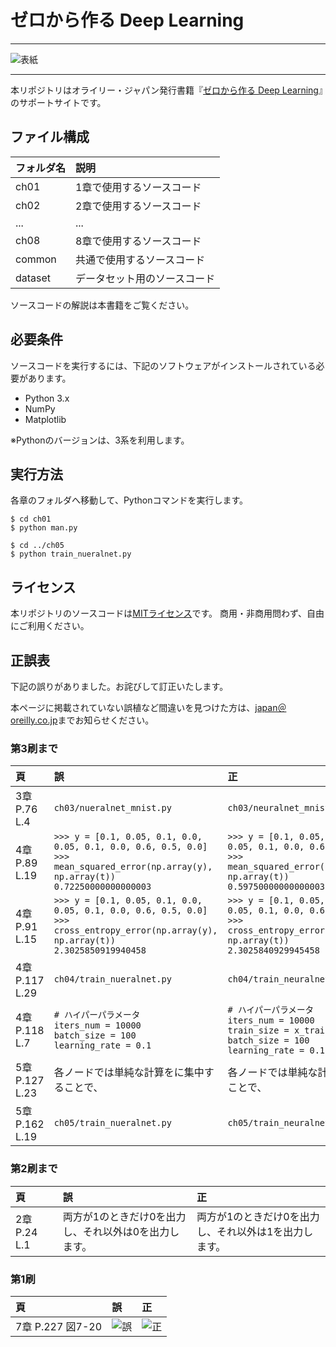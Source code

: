 # ゼロから作る Deep Learning

---

![表紙](https://raw.githubusercontent.com/oreilly-japan/deep-learning-from-scratch/images/deep-learning-from-scratch.png)

---

本リポジトリはオライリー・ジャパン発行書籍『[ゼロから作る Deep Learning](http://www.oreilly.co.jp/books/9784873117584/)』のサポートサイトです。

## ファイル構成

|フォルダ名 |説明                         |
|:--        |:--                          |
|ch01       |1章で使用するソースコード    |
|ch02       |2章で使用するソースコード    |
|...        |...                          |
|ch08       |8章で使用するソースコード    |
|common     |共通で使用するソースコード   |
|dataset    |データセット用のソースコード |


ソースコードの解説は本書籍をご覧ください。

## 必要条件
ソースコードを実行するには、下記のソフトウェアがインストールされている必要があります。

* Python 3.x
* NumPy
* Matplotlib

※Pythonのバージョンは、3系を利用します。

## 実行方法

各章のフォルダへ移動して、Pythonコマンドを実行します。

```
$ cd ch01
$ python man.py

$ cd ../ch05
$ python train_nueralnet.py
```

## ライセンス

本リポジトリのソースコードは[MITライセンス](http://www.opensource.org/licenses/MIT)です。
商用・非商用問わず、自由にご利用ください。

## 正誤表

下記の誤りがありました。お詫びして訂正いたします。

本ページに掲載されていない誤植など間違いを見つけた方は、[japan＠oreilly.co.jp](<mailto:japan＠oreilly.co.jp>)までお知らせください。

### 第3刷まで

|頁           |誤  |正  |
|:--          |:-- |:-- |
|3章 P.76 L.4   |`ch03/nueralnet_mnist.py` |`ch03/neuralnet_mnist.py` |
|4章 P.89 L.19  |`>>> y = [0.1, 0.05, 0.1, 0.0, 0.05, 0.1, 0.0, 0.6, 0.5, 0.0]`<br>`>>> mean_squared_error(np.array(y), np.array(t))`<br>`0.72250000000000003` |`>>> y = [0.1, 0.05, 0.1, 0.0, 0.05, 0.1, 0.0, 0.6, 0.0, 0.0]`<br>`>>> mean_squared_error(np.array(y), np.array(t))`<br>`0.59750000000000003` |
|4章 P.91 L.15  |`>>> y = [0.1, 0.05, 0.1, 0.0, 0.05, 0.1, 0.0, 0.6, 0.5, 0.0]`<br>`>>> cross_entropy_error(np.array(y), np.array(t))`<br>`2.3025850919940458` |`>>> y = [0.1, 0.05, 0.1, 0.0, 0.05, 0.1, 0.0, 0.6, 0.0, 0.0]`<br>`>>> cross_entropy_error(np.array(y), np.array(t))`<br>`2.3025840929945458` |
|4章 P.117 L.29 |`ch04/train_nueralnet.py` |`ch04/train_neuralnet.py` |
|4章 P.118 L.7  |`# ハイパーパラメータ`<br>`iters_num = 10000`<br>`batch_size = 100`<br>`learning_rate = 0.1` |`# ハイパーパラメータ`<br>`iters_num = 10000`<br>`train_size = x_train.shape[0]`<br>`batch_size = 100`<br>`learning_rate = 0.1` |
|5章 P.127 L.23 |各ノードでは単純な計算をに集中することで、 |各ノードでは単純な計算に集中することで、 |
|5章 P.162 L.19 |`ch05/train_nueralnet.py` |`ch05/train_neuralnet.py` |

### 第2刷まで

|頁           |誤  |正  |
|:--          |:-- |:-- |
|2章 P.24 L.1 |両方が1のときだけ0を出力し、それ以外は0を出力します。 |両方が1のときだけ0を出力し、それ以外は1を出力します。 |

### 第1刷

|頁               |誤  |正  |
|:--              |:-- |:-- |
|7章 P.227 図7-20 |<img src="https://raw.githubusercontent.com/oreilly-japan/deep-learning-from-scratch/images/fig07_20-old.png" alt="誤"> | <img src="https://raw.githubusercontent.com/oreilly-japan/deep-learning-from-scratch/images/fig07_20-new.png" alt="正"> |

